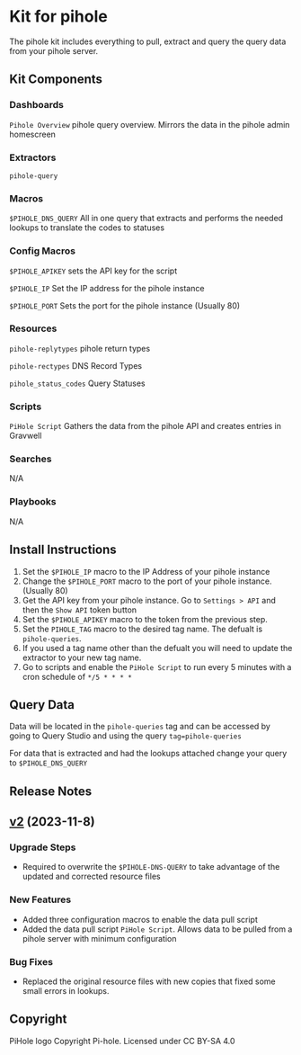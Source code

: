 # Kit for pihole

The pihole kit includes everything to pull, extract and query the query data from your pihole server. 


## Kit Components

### Dashboards

`Pihole Overview` pihole query overview. Mirrors the data in the pihole admin homescreen 

### Extractors

`pihole-query`

### Macros

`$PIHOLE_DNS_QUERY` All in one query that extracts and performs the needed lookups to translate the codes to statuses

### Config Macros

`$PIHOLE_APIKEY` sets the API key for the script

`$PIHOLE_IP` Set the IP address for the pihole instance

`$PIHOLE_PORT` Sets the port for the pihole instance (Usually 80)

### Resources
`pihole-replytypes` pihole return types

`pihole-rectypes` DNS Record Types

`pihole_status_codes` Query Statuses

### Scripts

`PiHole Script` Gathers the data from the pihole API and creates entries in Gravwell 

### Searches
N/A

### Playbooks
N/A


## Install Instructions
1. Set the `$PIHOLE_IP` macro to the IP Address of your pihole instance
2. Change the `$PIHOLE_PORT` macro to the port of your pihole instance.(Usually 80)
3. Get the API key from your pihole instance. Go to `Settings > API` and then the `Show API` token button
4. Set the `$PIHOLE_APIKEY` macro to the token from the previous step.
5. Set the `PIHOLE_TAG` macro to the desired tag name. The defualt is `pihole-queries`.
6. If you used a tag name other than the defualt you will need to update the extractor to your new tag name. 
7. Go to scripts and enable the `PiHole Script` to run every 5 minutes with a cron schedule of `*/5 * * * *`

## Query Data
Data will be located in the `pihole-queries` tag and can be accessed by going to Query Studio and using the query `tag=pihole-queries`

For data that is extracted and had the lookups attached change your query to `$PIHOLE_DNS_QUERY`


## Release Notes
## [v2](https://github.com/gravwell/kits/tree/main/pihole) (2023-11-8)


### Upgrade Steps
* Required to overwrite the `$PIHOLE-DNS-QUERY` to take advantage of the updated and corrected resource files

### New Features
* Added three configuration macros to enable the data pull script
* Added the data pull script `PiHole Script`. Allows data to be pulled from a pihole server with minimum configuration

### Bug Fixes
* Replaced the original resource files with new copies that fixed some small errors in lookups.


## Copyright

PiHole logo Copyright Pi-hole. Licensed under CC BY-SA 4.0
